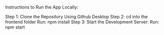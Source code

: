 

Instructions to Run the App Locally:

Step 1: Clone the Repository Using Github Desktop
Step 2: cd into the frontend folder
         Run: npm install
Step 3: Start the Development Server:
         Run:  npm start
